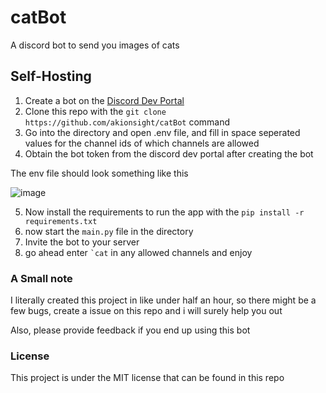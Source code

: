 # catBot
A discord bot to send you images of cats


## Self-Hosting

1. Create a bot on the [Discord Dev Portal](https://discord.com/developers/applications)
2. Clone this repo with the `git clone https://github.com/akionsight/catBot` command 
3. Go into the directory and open .env file, and fill in space seperated values for the channel ids of which channels are allowed 
4. Obtain the bot token from the discord dev portal after creating the bot

The env file should look something like this

![image](https://user-images.githubusercontent.com/62844691/117809009-3da6df80-b27b-11eb-98f6-beafc7f98181.png)

5. Now install the requirements to run the app with the `pip install -r requirements.txt`
6. now start the `main.py` file in the directory 
7. Invite the bot to your server
8. go ahead enter ``` `cat ``` in any allowed channels and enjoy


### A Small note
I literally created this project in like under half an hour, so there might be a few bugs, create a issue on this repo and i will surely help you out

Also, please provide feedback if you end up using this bot

### License 

This project is under the MIT license that can be found in this repo
